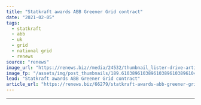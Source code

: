 ```yaml
---
title: "Statkraft awards ABB Greener Grid contract"
date: "2021-02-05"
tags: 
  - statkraft
  - abb
  - uk
  - grid
  - national grid
  - renews
source: "renews"
image_url: "https://renews.biz//media/24532/thumbnail_lister-drive-artists-impression.jpg?mode=crop&width=770&heightratio=0.6103896103896103896103896104&slimmage=true"
image_fp: "/assets/img/post_thumbnails/189.6103896103896103896103896104&slimmage=true"
lead: "Statkraft awards ABB Greener Grid contract"
article_url: "https://renews.biz/66279/statkraft-awards-abb-greener-grid-contract/"
---
```


---
